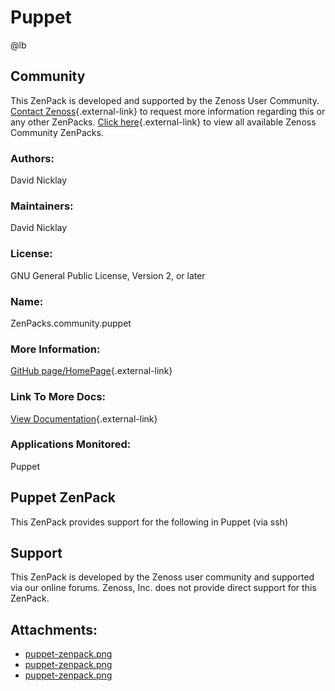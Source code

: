 # Puppet

@lb[](img/zenpack-puppet-zenpack.png)

## Community

This ZenPack is developed and supported by the Zenoss User Community.
[Contact Zenoss](https://tryit.zenoss.com/zenpack-contact/){.external-link} to
request more information regarding this or any other ZenPacks. [Click here](https://zenoss.com/product/zenpacks?f%5B0%5D=im_field_zenpack_category:1021){.external-link} to
view all available Zenoss Community ZenPacks.

### Authors:

David Nicklay

### Maintainers:

David Nicklay

### License:

GNU General Public License, Version 2, or later

### Name:

ZenPacks.community.puppet

### More Information:

[GitHub page/HomePage](https://github.com/zenoss/ZenPacks.community.puppet){.external-link}

### Link To More Docs:

[View Documentation](http://monitoringartist.github.io/community.zenoss.org/docs/DOC-5818.html){.external-link}

### Applications Monitored:

Puppet

## Puppet ZenPack

This ZenPack provides support for the following in Puppet (via ssh)

## Support

This ZenPack is developed by the Zenoss user community and supported via
our online forums. Zenoss, Inc. does not provide direct support for this
ZenPack.

## Attachments:

-   [puppet-zenpack.png](img/zenpack-puppet-zenpack.png)
-   [puppet-zenpack.png](img/zenpack-puppet-zenpack.png)
-   [puppet-zenpack.png](img/zenpack-puppet-zenpack.png)

